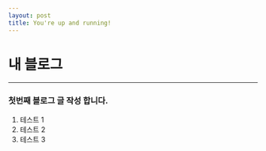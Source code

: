 ```yaml
---
layout: post
title: You're up and running!
---
```


# 내 블로그

---

### 첫번째 블로그 글 작성 합니다.

1. 테스트 1
2. 테스트 2
3. 테스트 3
